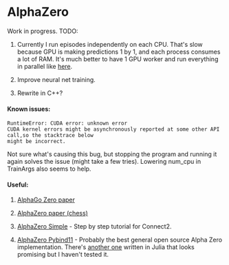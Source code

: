 # AlphaZero

Work in progress. TODO:

1) Currently I run episodes independently on each CPU. That's slow because GPU is making predictions 1 by 1, and each process consumes a lot of RAM. It's much better to have 1 GPU worker and run everything in parallel like [here](https://github.com/bhansconnect/alphazero-pybind11).

2) Improve neural net training.

3) Rewrite in C++?

#### Known issues:

```
RuntimeError: CUDA error: unknown error
CUDA kernel errors might be asynchronously reported at some other API call,so the stacktrace below
might be incorrect.
```

Not sure what's causing this bug, but stopping the program and running it again solves the
issue (might take a few tries). Lowering num_cpu in TrainArgs also seems to help.

#### Useful:

1) [AlphaGo Zero paper](https://discovery.ucl.ac.uk/id/eprint/10045895/1/agz_unformatted_nature.pdf)

2) [AlphaZero paper (chess)](https://arxiv.org/pdf/1712.01815.pdf)

3) [AlphaZero Simple](https://joshvarty.github.io/AlphaZero/) - Step by step tutorial for Connect2.

4) [AlphaZero Pybind11](https://github.com/bhansconnect/alphazero-pybind11) - Probably the best general open source Alpha Zero implementation. There's [another one](https://jonathan-laurent.github.io/AlphaZero.jl/stable/) written in Julia that looks promising but I haven't tested it.
